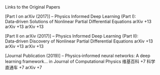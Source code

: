 Links to the Original Papers

[Part I on arXiv (2017)] – Physics Informed Deep Learning (Part I): Data‑driven Solutions of Nonlinear Partial Differential Equations 
arXiv
+13
arXiv
+13
arXiv
+13

[Part II on arXiv (2017)] – Physics Informed Deep Learning (Part II): Data‑driven Discovery of Nonlinear Partial Differential Equations 
arXiv
+13
arXiv
+13
arXiv
+13

[Journal Publication (2019)] – Physics‑informed neural networks: A deep learning framework… in Journal of Computational Physics 
维基百科
+7
科学直通车
+7
arXiv
+7
